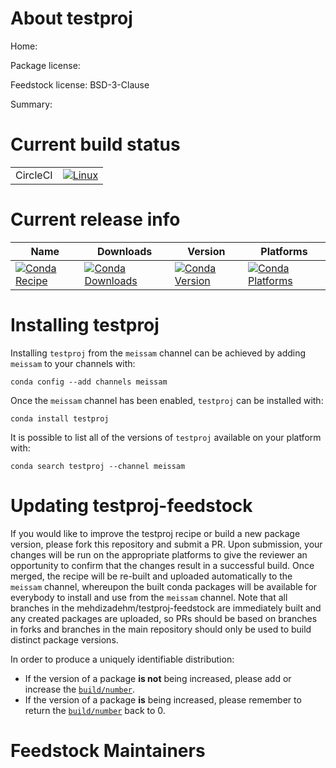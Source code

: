 About testproj
==============

Home: 

Package license: 

Feedstock license: BSD-3-Clause

Summary: 



Current build status
====================


<table><tr>
    <td>CircleCI</td>
    <td>
      <a href="https://circleci.com/gh/mehdizadehm/testproj-feedstock">
        <img alt="Linux" src="https://img.shields.io/circleci/project/github/mehdizadehm/testproj-feedstock/master.svg?label=Linux">
      </a>
    </td>
  </tr>
</table>

Current release info
====================

| Name | Downloads | Version | Platforms |
| --- | --- | --- | --- |
| [![Conda Recipe](https://img.shields.io/badge/recipe-testproj-green.svg)](https://anaconda.org/meissam/testproj) | [![Conda Downloads](https://img.shields.io/conda/dn/meissam/testproj.svg)](https://anaconda.org/meissam/testproj) | [![Conda Version](https://img.shields.io/conda/vn/meissam/testproj.svg)](https://anaconda.org/meissam/testproj) | [![Conda Platforms](https://img.shields.io/conda/pn/meissam/testproj.svg)](https://anaconda.org/meissam/testproj) |

Installing testproj
===================

Installing `testproj` from the `meissam` channel can be achieved by adding `meissam` to your channels with:

```
conda config --add channels meissam
```

Once the `meissam` channel has been enabled, `testproj` can be installed with:

```
conda install testproj
```

It is possible to list all of the versions of `testproj` available on your platform with:

```
conda search testproj --channel meissam
```




Updating testproj-feedstock
===========================

If you would like to improve the testproj recipe or build a new
package version, please fork this repository and submit a PR. Upon submission,
your changes will be run on the appropriate platforms to give the reviewer an
opportunity to confirm that the changes result in a successful build. Once
merged, the recipe will be re-built and uploaded automatically to the
`meissam` channel, whereupon the built conda packages will be available for
everybody to install and use from the `meissam` channel.
Note that all branches in the mehdizadehm/testproj-feedstock are
immediately built and any created packages are uploaded, so PRs should be based
on branches in forks and branches in the main repository should only be used to
build distinct package versions.

In order to produce a uniquely identifiable distribution:
 * If the version of a package **is not** being increased, please add or increase
   the [``build/number``](https://conda.io/docs/user-guide/tasks/build-packages/define-metadata.html#build-number-and-string).
 * If the version of a package **is** being increased, please remember to return
   the [``build/number``](https://conda.io/docs/user-guide/tasks/build-packages/define-metadata.html#build-number-and-string)
   back to 0.

Feedstock Maintainers
=====================


